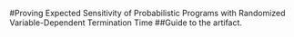#Proving Expected Sensitivity of Probabilistic Programs with Randomized Variable-Dependent Termination Time
##Guide to the artifact.
